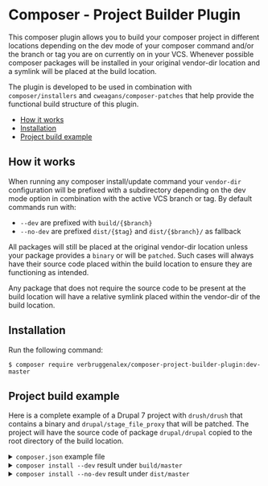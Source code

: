 # Composer - Project Builder Plugin

This composer plugin allows you to build your composer project in different
locations depending on the dev mode of your composer command and/or the branch
or tag you are on currently on in your VCS. Whenever possible composer packages
will be installed in your original vendor-dir location and a symlink will be
placed at the build location.

The plugin is developed to be used in combination with `composer/installers` and
`cweagans/composer-patches` that help provide the functional build structure of
this plugin.


* [How it works](#how-it-works)
* [Installation](#installation)
* [Project build example](#project-build-example)

## How it works

When running any composer install/update command your `vendor-dir` configuration
will be prefixed with a subdirectory depending on the dev mode option in
combination with the active VCS branch or tag. By default commands run with:
* `--dev` are prefixed with `build/{$branch}`
* `--no-dev` are prefixed `dist/{$tag}` and `dist/{$branch}/` as fallback

All packages will still be placed at the original vendor-dir location unless
your package provides a `binary` or will be `patched`. Such cases will always
have their source code placed within the build location to ensure they are
functioning as intended.

Any package that does not require the source code to be present at the build
location will have a relative symlink placed within the vendor-dir of the build
location.

## Installation

Run the following command:

```
$ composer require verbruggenalex/composer-project-builder-plugin:dev-master
```

## Project build example

Here is a complete example of a Drupal 7 project with `drush/drush` that
contains a binary and `drupal/stage_file_proxy` that will be patched. The
project will have the source code of package `drupal/drupal` copied to the root
directory of the build location.

<details><summary><code>composer.json</code> example file</summary>

```json
{
    "require": {
        "drush/drush": "8.*",
        "verbruggenalex/composer-project-builder-plugin": "dev-master",
        "verbruggenalex/multisite_drupal_standard": "2.4.79",
    },
    "require-dev": {
        "drupal/devel": "~1.5.0",
        "drupal/maillog": "1.0.0-alpha1",
        "drupal/stage_file_proxy": "1.7.0"
    },
    "repositories": [
        {"type": "composer", "url": "https://packages.drupal.org/7"},
    ],
    "minimum-compatibility": "dev",
    "extra": {
        "project-builder": {
            "build-dir": {
                 "--dev": "build/{$branch}",
                 "--no-dev": "dist/{$branch}"
             },
             "root-dir": {
                 "--dev": "drupal/drupal",
                 "--no-dev": "drupal/drupal"
            }
        },
        "installer-paths": {
            "profiles/{$name}/": ["type:drupal-profile"],
            "sites/all/drush/{$name}/": ["type:drupal-drush"],
            "sites/all/libraries/{$name}/": ["type:drupal-library"],
            "sites/all/modules/contrib/{$name}/": ["type:drupal-module"],
            "sites/all/themes/contrib/{$name}/": ["type:drupal-theme"]
         },
         "patches": {
             "drupal/stage_file_proxy": [
                 "https://www.drupal.org/files/issues/hotlinking-doesnt-work-for-files-2820271-1.patch"
             ]
         },
         "enable-patching": true
    }
}
```

</details>

<details><summary><code>composer install --dev</code> result under <code>build/master</code></summary>

```bash
├── authorize.php
├── CHANGELOG.txt
├── COPYRIGHT.txt
├── cron.php
├── includes
├── index.php
├── INSTALL.mysql.txt
├── INSTALL.pgsql.txt
├── install.php
├── INSTALL.sqlite.txt
├── INSTALL.txt
├── LICENSE.txt
├── MAINTAINERS.txt
├── misc
├── modules
├── PATCHES.txt
├── profiles
│   ├── minimal
│   ├── multisite_drupal_standard -> ../../../vendor/verbruggenalex/multisite_drupal_standard-2.4.79
│   ├── standard
│   └── testing
├── scripts
├── sites
│   ├── all
│   │   ├── libraries
│   │   ├── modules
│   │   │   └── contrib
│   │   │       ├── ctools -> ../../../../../../vendor/drupal/ctools-1.13.0
│   │   │       ├── devel -> ../../../../../../vendor/drupal/devel-1.5.0
│   │   │       ├── maillog -> ../../../../../../vendor/drupal/maillog-1.0.0-alpha1
│   │   │       ├── stage_file_proxy -> ../../../../../../vendor/drupal/stage_file_proxy-1.7.0
│   │   │       └── views -> ../../../../../../vendor/drupal/views-3.18.0
│   │   └── themes
│   └── default
├── themes
└── vendor
    ├── autoload.php
    ├── bin
    │   ├── drush -> ../drush/drush/drush
    │   ├── drush.complete.sh -> ../drush/drush/drush.complete.sh
    │   ├── drush.launcher -> ../drush/drush/drush.launcher
    │   ├── drush.php -> ../drush/drush/drush.php
    │   ├── php-parse -> ../nikic/php-parser/bin/php-parse
    │   └── psysh -> ../psy/psysh/bin/psysh
    ├── composer
    │   └── autoload_classmap.php
    │   └── autoload_files.php
    │   └── autoload_namespaces.php
    │   └── autoload_psr4.php
    │   └── autoload_real.php
    │   └── autoload_static.php
    │   └── ClassLoader.php
    │   └── installers
    ├── consolidation
    │   ├── annotated-command -> ../../../../vendor/consolidation/annotated-command-2.8.2
    │   └── output-formatters -> ../../../../vendor/consolidation/output-formatters-3.1.13
    ├── cweagans
    │   └── composer-patches
    ├── dnoegel
    │   └── php-xdg-base-dir -> ../../../../vendor/dnoegel/php-xdg-base-dir-0.1
    ├── drupal
    │   ├── ctools -> ../../../../vendor/drupal/ctools-1.13.0
    │   ├── devel -> ../../../../vendor/drupal/devel-1.5.0
    │   ├── drupal
    │   ├── maillog -> ../../../../vendor/drupal/maillog-1.0.0-alpha1
    │   ├── stage_file_proxy -> ../../../../vendor/drupal/stage_file_proxy-1.7.0
    │   └── views -> ../../../../vendor/drupal/views-3.18.0
    ├── drush
    │   └── drush
    │       ├── drush
    ├── ec-europa
    │   └── oe-poetry-client -> ../../../../vendor/ec-europa/oe-poetry-client-0.3.5
    ├── guzzlehttp
    │   ├── guzzle -> ../../../../vendor/guzzlehttp/guzzle-6.3.0
    │   ├── promises -> ../../../../vendor/guzzlehttp/promises-v1.3.1
    │   └── psr7 -> ../../../../vendor/guzzlehttp/psr7-1.4.2
    ├── jakub-onderka
    │   ├── php-console-color -> ../../../../vendor/jakub-onderka/php-console-color-0.1
    │   └── php-console-highlighter -> ../../../../vendor/jakub-onderka/php-console-highlighter-v0.3.2
    ├── league
    │   └── plates -> ../../../../vendor/league/plates-3.3.0
    ├── nikic
    │   └── php-parser
    │       ├── bin
    ├── pear
    │   └── console_table -> ../../../../vendor/pear/console_table-v1.3.1
    ├── pimple
    │   └── pimple -> ../../../../vendor/pimple/pimple-v3.2.3
    ├── psr
    │   ├── cache -> ../../../../vendor/psr/cache-1.0.1
    │   ├── container -> ../../../../vendor/psr/container-1.0.0
    │   ├── http-message -> ../../../../vendor/psr/http-message-1.0.1
    │   ├── log -> ../../../../vendor/psr/log-1.0.2
    │   └── simple-cache -> ../../../../vendor/psr/simple-cache-1.0.0
    ├── psy
    │   └── psysh
    │       ├── bin
    ├── symfony
    │   ├── cache -> ../../../../vendor/symfony/cache-v4.0.4
    │   ├── console -> ../../../../vendor/symfony/console-v3.4.4
    │   ├── debug -> ../../../../vendor/symfony/debug-v4.0.4
    │   ├── dom-crawler -> ../../../../vendor/symfony/dom-crawler-v3.4.4
    │   ├── event-dispatcher -> ../../../../vendor/symfony/event-dispatcher-v3.4.4
    │   ├── expression-language -> ../../../../vendor/symfony/expression-language-v3.4.4
    │   ├── finder -> ../../../../vendor/symfony/finder-v3.4.4
    │   ├── polyfill-mbstring -> ../../../../vendor/symfony/polyfill-mbstring-v1.7.0
    │   ├── translation -> ../../../../vendor/symfony/translation-v4.0.4
    │   ├── validator -> ../../../../vendor/symfony/validator-v3.4.4
    │   ├── var-dumper -> ../../../../vendor/symfony/var-dumper-v3.4.4
    │   └── yaml -> ../../../../vendor/symfony/yaml-v3.4.4
    ├── verbruggenalex
    │   ├── composer-project-builder-plugin -> ../../../../vendor/verbruggenalex/omposer-project-builder-plugin-dev-master
    │   └── multisite_drupal_standard -> ../../../../vendor/verbruggenalex/multisite_drupal_standard-2.4.79
    └── webmozart
        ├── assert -> ../../../../vendor/webmozart/assert-1.3.0
        └── path-util -> ../../../../vendor/webmozart/path-util-2.3.0
```

</details>

<details><summary><code>composer install --no-dev</code> result under <code>dist/master</code></summary>


```bash
├── authorize.php
├── CHANGELOG.txt
├── COPYRIGHT.txt
├── cron.php
├── includes
├── index.php
├── INSTALL.mysql.txt
├── INSTALL.pgsql.txt
├── install.php
├── INSTALL.sqlite.txt
├── INSTALL.txt
├── LICENSE.txt
├── MAINTAINERS.txt
├── misc
├── modules
├── PATCHES.txt
├── profiles
│   ├── minimal
│   ├── multisite_drupal_standard -> ../../../vendor/verbruggenalex/multisite_drupal_standard-2.4.79
│   ├── standard
│   └── testing
├── scripts
├── sites
├── themes
└── vendor
    ├── autoload.php
    ├── bin
    │   ├── drush -> ../drush/drush/drush
    │   ├── drush.complete.sh -> ../drush/drush/drush.complete.sh
    │   ├── drush.launcher -> ../drush/drush/drush.launcher
    │   ├── drush.php -> ../drush/drush/drush.php
    │   ├── php-parse -> ../nikic/php-parser/bin/php-parse
    │   └── psysh -> ../psy/psysh/bin/psysh
    ├── composer
    │   └── autoload_classmap.php
    │   └── autoload_files.php
    │   └── autoload_namespaces.php
    │   └── autoload_psr4.php
    │   └── autoload_real.php
    │   └── autoload_static.php
    │   └── ClassLoader.php
    │   └── installers
    ├── consolidation
    │   ├── annotated-command -> ../../../../vendor/consolidation/annotated-command-2.8.2
    │   └── output-formatters -> ../../../../vendor/consolidation/output-formatters-3.1.13
    ├── cweagans
    │   └── composer-patches
    ├── dnoegel
    │   └── php-xdg-base-dir -> ../../../../vendor/dnoegel/php-xdg-base-dir-0.1
    ├── drupal
    │   ├── ctools -> ../../../../vendor/drupal/ctools-1.13.0
    │   ├── devel -> ../../../../vendor/drupal/devel-1.5.0
    │   ├── drupal
    │   ├── maillog -> ../../../../vendor/drupal/maillog-1.0.0-alpha1
    │   ├── stage_file_proxy -> ../../../../vendor/drupal/stage_file_proxy-1.7.0
    │   └── views -> ../../../../vendor/drupal/views-3.18.0
    ├── drush
    │   └── drush
    │       ├── drush
    ├── ec-europa
    │   └── oe-poetry-client -> ../../../../vendor/ec-europa/oe-poetry-client-0.3.5
    ├── guzzlehttp
    │   ├── guzzle -> ../../../../vendor/guzzlehttp/guzzle-6.3.0
    │   ├── promises -> ../../../../vendor/guzzlehttp/promises-v1.3.1
    │   └── psr7 -> ../../../../vendor/guzzlehttp/psr7-1.4.2
    ├── jakub-onderka
    │   ├── php-console-color -> ../../../../vendor/jakub-onderka/php-console-color-0.1
    │   └── php-console-highlighter -> ../../../../vendor/jakub-onderka/php-console-highlighter-v0.3.2
    ├── league
    │   └── plates -> ../../../../vendor/league/plates-3.3.0
    ├── nikic
    │   └── php-parser
    │       ├── bin
    ├── pear
    │   └── console_table -> ../../../../vendor/pear/console_table-v1.3.1
    ├── pimple
    │   └── pimple -> ../../../../vendor/pimple/pimple-v3.2.3
    ├── psr
    │   ├── cache -> ../../../../vendor/psr/cache-1.0.1
    │   ├── container -> ../../../../vendor/psr/container-1.0.0
    │   ├── http-message -> ../../../../vendor/psr/http-message-1.0.1
    │   ├── log -> ../../../../vendor/psr/log-1.0.2
    │   └── simple-cache -> ../../../../vendor/psr/simple-cache-1.0.0
    ├── psy
    │   └── psysh
    │       ├── bin
    ├── symfony
    │   ├── cache -> ../../../../vendor/symfony/cache-v4.0.4
    │   ├── console -> ../../../../vendor/symfony/console-v3.4.4
    │   ├── debug -> ../../../../vendor/symfony/debug-v4.0.4
    │   ├── dom-crawler -> ../../../../vendor/symfony/dom-crawler-v3.4.4
    │   ├── event-dispatcher -> ../../../../vendor/symfony/event-dispatcher-v3.4.4
    │   ├── expression-language -> ../../../../vendor/symfony/expression-language-v3.4.4
    │   ├── finder -> ../../../../vendor/symfony/finder-v3.4.4
    │   ├── polyfill-mbstring -> ../../../../vendor/symfony/polyfill-mbstring-v1.7.0
    │   ├── translation -> ../../../../vendor/symfony/translation-v4.0.4
    │   ├── validator -> ../../../../vendor/symfony/validator-v3.4.4
    │   ├── var-dumper -> ../../../../vendor/symfony/var-dumper-v3.4.4
    │   └── yaml -> ../../../../vendor/symfony/yaml-v3.4.4
    ├── verbruggenalex
    │   ├── composer-project-builder-plugin -> ../../../../vendor/verbruggenalex/omposer-project-builder-plugin-dev-master
    │   └── multisite_drupal_standard -> ../../../../vendor/verbruggenalex/multisite_drupal_standard-2.4.79
    └── webmozart
        ├── assert -> ../../../../vendor/webmozart/assert-1.3.0
        └── path-util -> ../../../../vendor/webmozart/path-util-2.3.0
```

</details>